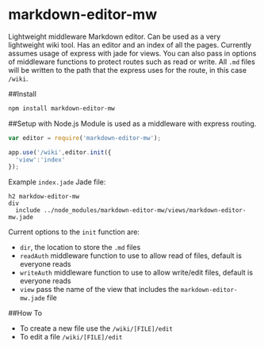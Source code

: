 # markdown-editor-mw
Lightweight middleware Markdown editor. Can be used as a very lightweight wiki tool. Has an editor and an index of all the pages. Currently assumes usage of express with jade for views. You can also pass in options of middleware functions to protect routes such as read or write. All `.md` files will be written to the path that the express uses for the route, in this case `/wiki`. 

##Install
```bash
npm install markdown-editor-mw
```

##Setup with Node.js
Module is used as a middleware with express routing.
```javascript
var editor = require('markdown-editor-mw');

app.use('/wiki',editor.init({
  'view':'index'
});

```

Example `index.jade` Jade file:
```
h2 markdow-editor-mw
div
  include ../node_modules/markdown-editor-mw/views/markdown-editor-mw.jade
```

Current options to the `init` function are:
* `dir`, the location to store the `.md` files
* `readAuth` middleware function to use to allow read of files, default is everyone reads
* `writeAuth` middleware function to use to allow write/edit files, default is everyone 
reads
* `view` pass the name of the view that includes the `markdown-editor-mw.jade` file

##How To
* To create a new file use the `/wiki/[FILE]/edit`
* To edit a file `/wiki/[FILE]/edit`





